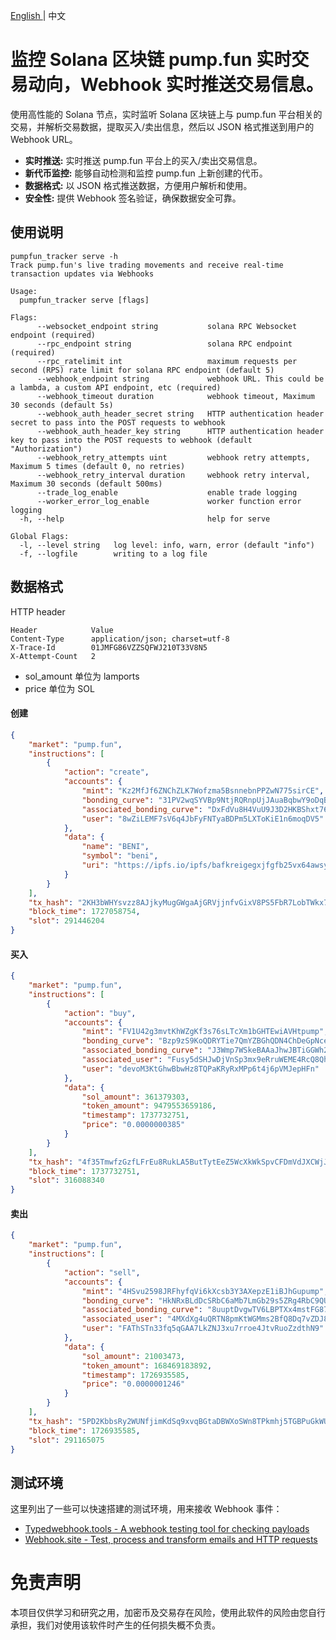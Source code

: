<p> <a href="README.md"> English <a/> |  中文 </p>

# 监控 Solana 区块链 pump.fun 实时交易动向，Webhook 实时推送交易信息。

使用高性能的 Solana 节点，实时监听 Solana 区块链上与 pump.fun 平台相关的交易，并解析交易数据，提取买入/卖出信息，然后以 JSON
格式推送到用户的 Webhook URL。

* **实时推送:** 实时推送 pump.fun 平台上的买入/卖出交易信息。
* **新代币监控:** 能够自动检测和监控 pump.fun 上新创建的代币。
* **数据格式:** 以 JSON 格式推送数据，方便用户解析和使用。
* **安全性:** 提供 Webhook 签名验证，确保数据安全可靠。

## 使用说明

```shell
pumpfun_tracker serve -h
Track pump.fun's live trading movements and receive real-time transaction updates via Webhooks

Usage:
  pumpfun_tracker serve [flags]

Flags:
      --websocket_endpoint string           solana RPC Websocket endpoint (required)
      --rpc_endpoint string                 solana RPC endpoint (required)
      --rpc_ratelimit int                   maximum requests per second (RPS) rate limit for solana RPC endpoint (default 5)
      --webhook_endpoint string             webhook URL. This could be a lambda, a custom API endpoint, etc (required)
      --webhook_timeout duration            webhook timeout, Maximum 30 seconds (default 5s)
      --webhook_auth_header_secret string   HTTP authentication header secret to pass into the POST requests to webhook
      --webhook_auth_header_key string      HTTP authentication header key to pass into the POST requests to webhook (default "Authorization")
      --webhook_retry_attempts uint         webhook retry attempts, Maximum 5 times (default 0, no retries)
      --webhook_retry_interval duration     webhook retry interval, Maximum 30 seconds (default 500ms)
      --trade_log_enable                    enable trade logging
      --worker_error_log_enable             worker function error logging
  -h, --help                                help for serve

Global Flags:
  -l, --level string   log level: info, warn, error (default "info")
  -f, --logfile        writing to a log file
```

## 数据格式

HTTP header

```text
Header            Value
Content-Type      application/json; charset=utf-8
X-Trace-Id        01JMFG86VZZSQFWJ210T33V8N5
X-Attempt-Count   2
```

* sol_amount 单位为 lamports
* price 单位为 SOL

#### 创建

```json
{
    "market": "pump.fun",
    "instructions": [
        {
            "action": "create",
            "accounts": {
                "mint": "Kz2MfJf6ZNChZLK7Wofzma5BsnnebnPPZwN775sirCE",
                "bonding_curve": "31PV2wqSYVBp9NtjRQRnpUjJAuaBqbwY9oDqBtkj4ciV",
                "associated_bonding_curve": "DxFdVu8H4VuU9J3D2HKBShxt76bN9ns6BwqGGHuoXz1j",
                "user": "8wZiLEMF7sV6q4JbFyFNTyaBDPm5LXToKiE1n6moqDV5"
            },
            "data": {
                "name": "BENI",
                "symbol": "beni",
                "uri": "https://ipfs.io/ipfs/bafkreigegxjfgfb25vx64awsylnxc2rckbt4c766pg2ubpirj24otbcqjy"
            }
        }
    ],
    "tx_hash": "2KH3bWHYsvzz8AJjkyMugGWgaAjGRVjjnfvGixV8PS5FbR7LobTWkx7SaVgpiDbS4x7GT5M7VxsAQjkXL2WjKSvq",
    "block_time": 1727058754,
    "slot": 291446204
}
```

#### 买入

```json
{
    "market": "pump.fun",
    "instructions": [
        {
            "action": "buy",
            "accounts": {
                "mint": "FV1U42g3mvtKhWZgKf3s76sLTcXm1bGHTEwiAVHtpump",
                "bonding_curve": "Bzp9zS9KoQDRYTie7QmYZBGhQDN4ChDeGpNce9mn296g",
                "associated_bonding_curve": "J3Wmp7WSkeBAAaJhwJBTiGGWh2CB1b9FTYX1PUEzbLQA",
                "associated_user": "Fusy5dSHJwDjVnSp3mx9eRruWEME4RcQ8QhRs94F6XSs",
                "user": "devoM3KtGhwBbwHz8TQPaKRyRxMPp6t4j6pVMJepHFn"
            },
            "data": {
                "sol_amount": 361379303,
                "token_amount": 9479553659186,
                "timestamp": 1737732751,
                "price": "0.0000000385"
            }
        }
    ],
    "tx_hash": "4f35TmwfzGzfLFrEu8RukLA5ButTytEeZ5WcXkWkSpvCFDmVdJXCWjJrF91jXr7EvqzXkMPiHxhA3hRnqD7hFpm8",
    "block_time": 1737732751,
    "slot": 316088340
}
```

#### 卖出

```json
{
    "market": "pump.fun",
    "instructions": [
        {
            "action": "sell",
            "accounts": {
                "mint": "4HSvu2598JRFhyfqVi6kXcsb3Y3AXepzE1iBJhGupump",
                "bonding_curve": "HkNRxBLdDcSRbC6aMb7LmGb29s5ZRg4RbC9QU4E1vjk",
                "associated_bonding_curve": "8uuptDvgwTV6LBPTXx4mstFG87k3Ytc8ziHWzxch94kC",
                "associated_user": "4MXdXg4uQRTN8pmKtWGMms2BfQ8Dq7vZDJ86PauLcD3g",
                "user": "FAThSTn33fq5qGAA7LkZNJ3xu7rroe4JtvRuoZzdthN9"
            },
            "data": {
                "sol_amount": 21003473,
                "token_amount": 168469183892,
                "timestamp": 1726935585,
                "price": "0.0000001246"
            }
        }
    ],
    "tx_hash": "5PD2KbbsRy2WUNfjimKdSq9xvqBGtaDBWXoSWn8TPkmhj5TGBPuGkWUJnjovFECGhtXwemuChRTX1hie7zyDDQkr",
    "block_time": 1726935585,
    "slot": 291165075
}
```

## 测试环境

这里列出了一些可以快速搭建的测试环境，用来接收 Webhook 事件：

* [Typedwebhook.tools - A webhook testing tool for checking payloads](https://typedwebhook.tools)
* [Webhook.site - Test, process and transform emails and HTTP requests](https://webhook.site)

# 免责声明

本项目仅供学习和研究之用，加密币及交易存在风险，使用此软件的风险由您自行承担，我们对使用该软件时产生的任何损失概不负责。
